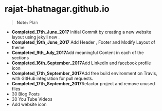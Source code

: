 # rajat-bhatnagar.github.io
> **Note:** Plan
 - **Completed_17th_June_2017** Initial Commit by creating a new website layout using jekyll new .
 - **Completed_19th_June_2017** Add Header , Footer and Modify Layout of theme
 - **Completed_9th_July_2017**Add meaningful Content in each of the sections
 - **Completed_16th_September_2017**Add LinkedIn and facebook profile icon
 - **Completed_17th_September_2017**Add free build environment on Travis, with GitHub integration for pull requests.
 - **Completed_17th_September_2017**Refactor project and remove unused files
 - 30 Blog Posts
 - 30 You Tube Videos
 - Add website icon

